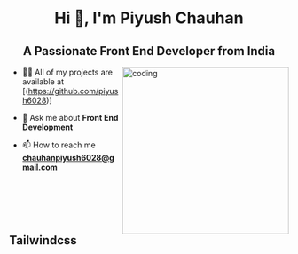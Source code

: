 <h1 align="center">Hi 👋, I'm Piyush Chauhan</h1>
<h2 align="center">A Passionate Front End Developer from India</h2>
<img align="right" alt="coding" width="300" src="https://media2.giphy.com/media/qgQUggAC3Pfv687qPC/giphy.gif">


- 👨‍💻 All of my projects are available at [(https://github.com/piyush6028)]

- 💬 Ask me about **Front End Development**

- 📫 How to reach me **chauhanpiyush6028@gmail.com**

<br /><br /><br /><br />

## Tailwindcss
 
<br /><br />


<br /><br />
